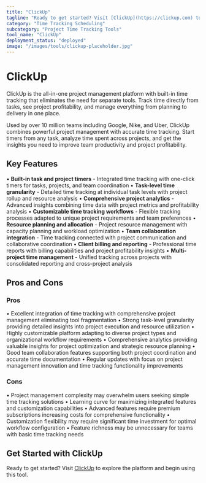 ```yaml
---
title: "ClickUp"
tagline: "Ready to get started? Visit [ClickUp](https://clickup.com) to explore the platform and begin using this tool...."
category: "Time Tracking Scheduling"
subcategory: "Project Time Tracking Tools"
tool_name: "ClickUp"
deployment_status: "deployed"
image: "/images/tools/clickup-placeholder.jpg"
---
```


# ClickUp

ClickUp is the all-in-one project management platform with built-in time tracking that eliminates the need for separate tools. Track time directly from tasks, see project profitability, and manage everything from planning to delivery in one place.

Used by over 10 million teams including Google, Nike, and Uber, ClickUp combines powerful project management with accurate time tracking. Start timers from any task, analyze time spent across projects, and get the insights you need to improve team productivity and project profitability.

## Key Features

• **Built-in task and project timers** - Integrated time tracking with one-click timers for tasks, projects, and team coordination
• **Task-level time granularity** - Detailed time tracking at individual task levels with project rollup and resource analysis
• **Comprehensive project analytics** - Advanced insights combining time data with project metrics and profitability analysis
• **Customizable time tracking workflows** - Flexible tracking processes adapted to unique project requirements and team preferences
• **Resource planning and allocation** - Project resource management with capacity planning and workload optimization
• **Team collaboration integration** - Time tracking connected with project communication and collaborative coordination
• **Client billing and reporting** - Professional time reports with billing capabilities and project profitability insights
• **Multi-project time management** - Unified tracking across projects with consolidated reporting and cross-project analysis

## Pros and Cons

### Pros
• Excellent integration of time tracking with comprehensive project management eliminating tool fragmentation
• Strong task-level granularity providing detailed insights into project execution and resource utilization
• Highly customizable platform adapting to diverse project types and organizational workflow requirements
• Comprehensive analytics providing valuable insights for project optimization and strategic resource planning
• Good team collaboration features supporting both project coordination and accurate time documentation
• Regular updates with focus on project management innovation and time tracking functionality improvements

### Cons
• Project management complexity may overwhelm users seeking simple time tracking solutions
• Learning curve for maximizing integrated features and customization capabilities
• Advanced features require premium subscriptions increasing costs for comprehensive functionality
• Customization flexibility may require significant time investment for optimal workflow configuration
• Feature richness may be unnecessary for teams with basic time tracking needs

## Get Started with ClickUp

Ready to get started? Visit [ClickUp](https://clickup.com) to explore the platform and begin using this tool.